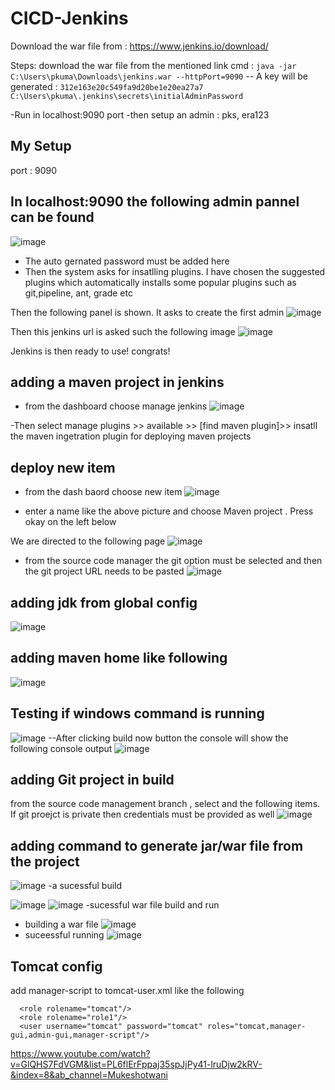 # CICD-Jenkins
Download the war file from : https://www.jenkins.io/download/

Steps:
download the war file from the mentioned link
cmd : `java -jar C:\Users\pkuma\Downloads\jenkins.war --httpPort=9090`
  -- A key will be generated : `312e163e20c549fa9d20be1e20ea27a7`
 ` C:\Users\pkuma\.jenkins\secrets\initialAdminPassword`
  
  -Run in localhost:9090 port
  -then setup an admin : pks, era123




## My Setup

port : 9090

## In localhost:9090 the following admin pannel can be found
![image](https://user-images.githubusercontent.com/46686524/148693517-c31d2dae-6f3d-493c-bb6b-510655ab8e4a.png)

- The auto gernated password must be added here
- Then the system asks for insatlling plugins. I have chosen the suggested plugins which automatically installs some popular plugins such as git,pipeline, ant, grade etc

Then the following panel is shown. It asks to create the first admin
![image](https://user-images.githubusercontent.com/46686524/148693859-7bff92e7-4a9e-464a-8a04-cdde87b38a09.png)

Then this jenkins url is asked such the following image
![image](https://user-images.githubusercontent.com/46686524/148693916-5d126016-3544-4d85-a505-30b49520d9aa.png)

Jenkins is then ready to use! congrats!

## adding a maven project in jenkins
- from the dashboard choose manage jenkins
![image](https://user-images.githubusercontent.com/46686524/148694126-cbe46798-6d93-4ccb-84e9-c52329889215.png)

-Then select manage plugins >> available >> [find maven plugin]>> insatll the maven ingetration plugin for deploying maven projects

## deploy new item
- from the dash baord choose new item
![image](https://user-images.githubusercontent.com/46686524/148694310-dc057821-be2e-43c0-8cde-331655ddfbde.png)

- enter a name like the above picture and choose Maven project . Press okay on the left below

We are directed to the following page
![image](https://user-images.githubusercontent.com/46686524/148694362-b3fd6e14-113d-49df-9a03-127eea79a28f.png)

- from the source code manager the git option must be selected and then the git project URL needs to be pasted
![image](https://user-images.githubusercontent.com/46686524/148694395-4b6ad48f-9c1e-4949-88b3-6d069bb57f06.png)

## adding jdk from global config 
![image](https://user-images.githubusercontent.com/46686524/154003666-b2fafb8d-793a-41d5-9c2c-43e86af63d42.png)

## adding maven home like following
![image](https://user-images.githubusercontent.com/46686524/154003814-5555386a-4a0e-4366-9dce-b98cc0d70e18.png)

## Testing if windows command is running
![image](https://user-images.githubusercontent.com/46686524/154004033-ddf48112-c75f-4c30-b8b0-a18a8215a262.png)
--After clicking build now button the console will show the following console output
![image](https://user-images.githubusercontent.com/46686524/154004569-fca46c4b-eb3d-412b-8f9e-181c9c1d4c2c.png)

## adding Git project in build
from the source code management branch , select and the following items. If git proejct is private then credentials must be provided as well
![image](https://user-images.githubusercontent.com/46686524/154004951-2b5007da-fdae-42ed-a2eb-8dcdc8ed6746.png)

## adding command to generate jar/war file from the project
![image](https://user-images.githubusercontent.com/46686524/154007911-6f5a5fe5-e3d8-4a0a-9b6c-b17cea87ee25.png)
-a sucessful build

![image](https://user-images.githubusercontent.com/46686524/154009060-7804a123-40d3-434e-a9cf-70d66b5258c5.png)
![image](https://user-images.githubusercontent.com/46686524/154009087-5a2aee9c-193a-40d3-bfa9-f715b0d74470.png)
-sucessful war file build and run
- building a war file
![image](https://user-images.githubusercontent.com/46686524/154011939-bb173a56-d9ce-4a18-8650-ee232aa261ae.png)
- suceessful running
![image](https://user-images.githubusercontent.com/46686524/154011418-fc0d13dc-cefe-41e6-ad8f-0c05bc5981ba.png)




## Tomcat config
add manager-script to tomcat-user.xml like the following

```
  <role rolename="tomcat"/>
  <role rolename="role1"/>
  <user username="tomcat" password="tomcat" roles="tomcat,manager-gui,admin-gui,manager-script"/>
```






https://www.youtube.com/watch?v=GlQHS7FdVGM&list=PL6flErFppaj35spJjPy41-lruDjw2kRV-&index=8&ab_channel=Mukeshotwani

